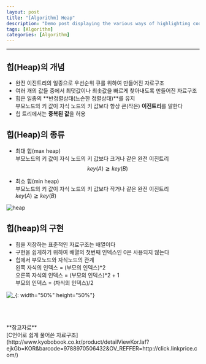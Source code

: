 ```yaml
---
layout: post
title: "[Algorithm] Heap"
description: "Demo post displaying the various ways of highlighting code in Markdown."
tags: [Algorithm]
categories: [Algorithm]
---
```


------------------------------------------------------------------------------------------------------------

## 힙(Heap)의 개념

- 완전 이진트리의 일종으로 우선순위 큐를 위하여 만들어진 자료구조  
- 여러 개의 값들 중에서 최댓값이나 최솟값을 빠르게 찾아내도록 만들어진 자료구조  
- 힙은 일종의 **반정렬상태(느슨한 정렬상태)**를 유지  
    부모노드의 키 값이 자식 노드의 키  값보다 항상 큰(작은) **이진트리**를 말한다  
- 힙 트리에서는 **중복된 값**을 허용  

## 힙(Heap)의 종류

- 최대 힙(max heap)  
    부모노드의  키 값이 자식 노드의 키 값보다 크거나 같은 완전 이진트리  
    $$  
    key(A) \geqq key(B)  
    $$  

- 최소 힙(min heap)  
    부모노드의 키 값이 자식 노드의  키 값보다 작거나 같은 완전 이진트리  
    $key(A) \geqq key(B)$  

![heap](https://user-images.githubusercontent.com/52437364/104542278-8c928e80-5666-11eb-9d7a-e0fb29fcdb18.png)

## 힙(heap)의 구현

- 힙을 저장하는 표준적인 자료구조는 배열이다  
- 구현을 쉽게하기 위하여 배열의 첫번째 인덱스인 0은 사용되지 않는다  
- 힙에서 부모노드와 자식노드의 관계  
    왼쪽 자식의 인덱스 = (부모의 인덱스)*2  
    오른쪽 자식의 인덱스 = (부모의 인덱스)*2 + 1  
    부모의 인덱스 = (자식의 인덱스)/2  

![_](https://user-images.githubusercontent.com/52437364/104542211-6cfb6600-5666-11eb-8766-7d5422444a18.png){: width="50%" height="50%"}


<br/>
<br/>
<br/>
**참고자료**<br/>
[C언어로 쉽게 풀어쓴 자료구조](http://www.kyobobook.co.kr/product/detailViewKor.laf?ejkGb=KOR&barcode=9788970506432&OV_REFFER=http://click.linkprice.com/)
